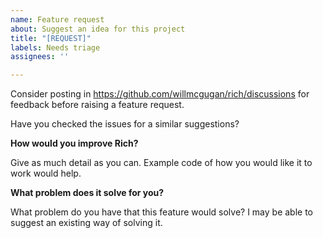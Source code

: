 ```yaml
---
name: Feature request
about: Suggest an idea for this project
title: "[REQUEST]"
labels: Needs triage
assignees: ''

---
```


Consider posting in https://github.com/willmcgugan/rich/discussions for feedback before raising a feature request.

Have you checked the issues for a similar suggestions?

**How would you improve Rich?**

Give as much detail as you can. Example code of how you would like it to work would help.

**What problem does it solve for you?**

What problem do you have that this feature would solve? I may be able to suggest an existing way of solving it.
